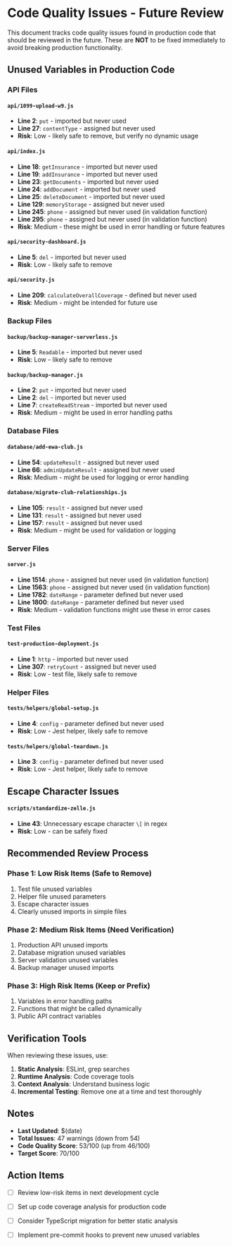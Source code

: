 # Code Quality Issues - Future Review

This document tracks code quality issues found in production code that should be reviewed in the future. These are **NOT** to be fixed immediately to avoid breaking production functionality.

## Unused Variables in Production Code

### API Files

#### `api/1099-upload-w9.js`
- **Line 2**: `put` - imported but never used
- **Line 27**: `contentType` - assigned but never used
- **Risk**: Low - likely safe to remove, but verify no dynamic usage

#### `api/index.js`
- **Line 18**: `getInsurance` - imported but never used
- **Line 19**: `addInsurance` - imported but never used  
- **Line 23**: `getDocuments` - imported but never used
- **Line 24**: `addDocument` - imported but never used
- **Line 25**: `deleteDocument` - imported but never used
- **Line 129**: `memoryStorage` - assigned but never used
- **Line 245**: `phone` - assigned but never used (in validation function)
- **Line 295**: `phone` - assigned but never used (in validation function)
- **Risk**: Medium - these might be used in error handling or future features

#### `api/security-dashboard.js`
- **Line 5**: `del` - imported but never used
- **Risk**: Low - likely safe to remove

#### `api/security.js`
- **Line 209**: `calculateOverallCoverage` - defined but never used
- **Risk**: Medium - might be intended for future use

### Backup Files

#### `backup/backup-manager-serverless.js`
- **Line 5**: `Readable` - imported but never used
- **Risk**: Low - likely safe to remove

#### `backup/backup-manager.js`
- **Line 2**: `put` - imported but never used
- **Line 2**: `del` - imported but never used
- **Line 7**: `createReadStream` - imported but never used
- **Risk**: Medium - might be used in error handling paths

### Database Files

#### `database/add-ewa-club.js`
- **Line 54**: `updateResult` - assigned but never used
- **Line 66**: `adminUpdateResult` - assigned but never used
- **Risk**: Medium - might be used for logging or error handling

#### `database/migrate-club-relationships.js`
- **Line 105**: `result` - assigned but never used
- **Line 131**: `result` - assigned but never used
- **Line 157**: `result` - assigned but never used
- **Risk**: Medium - might be used for validation or logging

### Server Files

#### `server.js`
- **Line 1514**: `phone` - assigned but never used (in validation function)
- **Line 1563**: `phone` - assigned but never used (in validation function)
- **Line 1782**: `dateRange` - parameter defined but never used
- **Line 1800**: `dateRange` - parameter defined but never used
- **Risk**: Medium - validation functions might use these in error cases

### Test Files

#### `test-production-deployment.js`
- **Line 1**: `http` - imported but never used
- **Line 307**: `retryCount` - assigned but never used
- **Risk**: Low - test file, likely safe to remove

### Helper Files

#### `tests/helpers/global-setup.js`
- **Line 4**: `config` - parameter defined but never used
- **Risk**: Low - Jest helper, likely safe to remove

#### `tests/helpers/global-teardown.js`
- **Line 3**: `config` - parameter defined but never used
- **Risk**: Low - Jest helper, likely safe to remove

## Escape Character Issues

#### `scripts/standardize-zelle.js`
- **Line 43**: Unnecessary escape character `\[` in regex
- **Risk**: Low - can be safely fixed

## Recommended Review Process

### Phase 1: Low Risk Items (Safe to Remove)
1. Test file unused variables
2. Helper file unused parameters
3. Escape character issues
4. Clearly unused imports in simple files

### Phase 2: Medium Risk Items (Need Verification)
1. Production API unused imports
2. Database migration unused variables
3. Server validation unused variables
4. Backup manager unused imports

### Phase 3: High Risk Items (Keep or Prefix)
1. Variables in error handling paths
2. Functions that might be called dynamically
3. Public API contract variables

## Verification Tools

When reviewing these issues, use:
1. **Static Analysis**: ESLint, grep searches
2. **Runtime Analysis**: Code coverage tools
3. **Context Analysis**: Understand business logic
4. **Incremental Testing**: Remove one at a time and test thoroughly

## Notes

- **Last Updated**: $(date)
- **Total Issues**: 47 warnings (down from 54)
- **Code Quality Score**: 53/100 (up from 46/100)
- **Target Score**: 70/100

## Action Items

- [ ] Review low-risk items in next development cycle
- [ ] Set up code coverage analysis for production code
- [ ] Consider TypeScript migration for better static analysis
- [ ] Implement pre-commit hooks to prevent new unused variables














